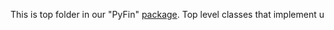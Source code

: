 This is top folder in our "PyFin" [package](https://docs.python.org/3/tutorial/modules.html#packages).
Top level classes that implement u